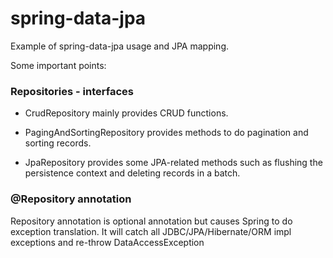 # spring-data-jpa

Example of spring-data-jpa usage and JPA mapping.

Some important points:

### Repositories - interfaces

- CrudRepository mainly provides CRUD functions.

- PagingAndSortingRepository provides methods to do pagination and sorting records.

- JpaRepository provides some JPA-related methods such as flushing the persistence context and deleting records in a
  batch.

### @Repository annotation

Repository annotation is optional annotation but causes Spring to do exception translation.
It will catch all JDBC/JPA/Hibernate/ORM impl exceptions and re-throw DataAccessException